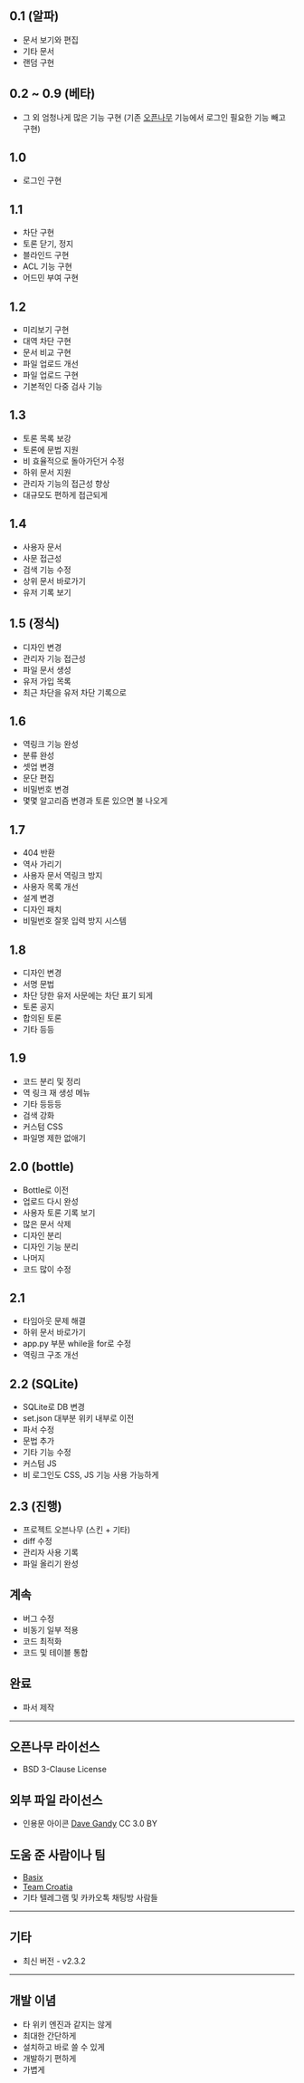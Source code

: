 ## 0.1 (알파)
 * 문서 보기와 편집
 * 기타 문서
 * 랜덤 구현

## 0.2 ~ 0.9 (베타)
 * 그 외 엄청나게 많은 기능 구현 (기존 [오픈나무](https://github.com/2DU/Old-openNAMU) 기능에서 로그인 필요한 기능 빼고 구현)

## 1.0
 * 로그인 구현

## 1.1
 * 차단 구현
 * 토론 닫기, 정지
 * 블라인드 구현
 * ACL 기능 구현
 * 어드민 부여 구현

## 1.2
 * 미리보기 구현
 * 대역 차단 구현
 * 문서 비교 구현
 * 파일 업로드 개선
 * 파일 업로드 구현
 * 기본적인 다중 검사 기능

## 1.3
 * 토론 목록 보강
 * 토론에 문법 지원
 * 비 효율적으로 돌아가던거 수정
 * 하위 문서 지원
 * 관리자 기능의 접근성 향상
 * 대규모도 편하게 접근되게

## 1.4
 * 사용자 문서
 * 사문 접근성
 * 검색 기능 수정
 * 상위 문서 바로가기
 * 유저 기록 보기

## 1.5 (정식)
 * 디자인 변경
 * 관리자 기능 접근성
 * 파일 문서 생성
 * 유저 가입 목록
 * 최근 차단을 유저 차단 기록으로

## 1.6
 * 역링크 기능 완성 
 * 분류 완성 
 * 셋업 변경
 * 문단 편집 
 * 비밀번호 변경 
 * 몇몇 알고리즘 변경과 토론 있으면 불 나오게
 
## 1.7
 * 404 반환
 * 역사 가리기
 * 사용자 문서 역링크 방지
 * 사용자 목록 개선
 * 설계 변경
 * 디자인 패치
 * 비밀번호 잘못 입력 방지 시스템
 
## 1.8
 * 디자인 변경 
 * 서명 문법 
 * 차단 당한 유저 사문에는 차단 표기 되게 
 * 토론 공지 
 * 합의된 토론 
 * 기타 등등 

## 1.9
 * 코드 분리 및 정리
 * 역 링크 재 생성 메뉴
 * 기타 등등등
 * 검색 강화
 * 커스텀 CSS
 * 파일명 제한 없애기
 
## 2.0 (bottle)
 * Bottle로 이전
 * 업로드 다시 완성
 * 사용자 토론 기록 보기
 * 많은 문서 삭제
 * 디자인 분리
 * 디자인 기능 분리
 * 나머지
 * 코드 많이 수정
 
## 2.1
 * 타임아웃 문제 해결
 * 하위 문서 바로가기
 * app.py 부분 while을 for로 수정
 * 역링크 구조 개선

## 2.2 (SQLite)
 * SQLite로 DB 변경
 * set.json 대부분 위키 내부로 이전
 * 파서 수정
 * 문법 추가
 * 기타 기능 수정
 * 커스텀 JS
 * 비 로그인도 CSS, JS 기능 사용 가능하게

## 2.3 (진행)
 * 프로젝트 오븐나무 (스킨 + 기타)
 * diff 수정
 * 관리자 사용 기록
 * 파일 올리기 완성

## 계속
 * 버그 수정
 * 비동기 일부 적용
 * 코드 최적화
 * 코드 및 테이블 통합
 
## 완료
 * 파서 제작

----
## 오픈나무 라이선스
 * BSD 3-Clause License

## 외부 파일 라이선스
 * 인용문 아이콘 [Dave Gandy](http://www.flaticon.com/free-icon/quote-left_25672) CC 3.0 BY

## 도움 준 사람이나 팀
 * [Basix](https://twitter.com/Basix1120)
 * [Team Croatia](https://github.com/TeamCroatia)
 * 기타 텔레그램 및 카카오톡 채팅방 사람들

----
## 기타
 * 최신 버전 - v2.3.2

----
## 개발 이념
 * 타 위키 엔진과 같지는 않게
 * 최대한 간단하게
 * 설치하고 바로 쓸 수 있게
 * 개발하기 편하게
 * 가볍게
